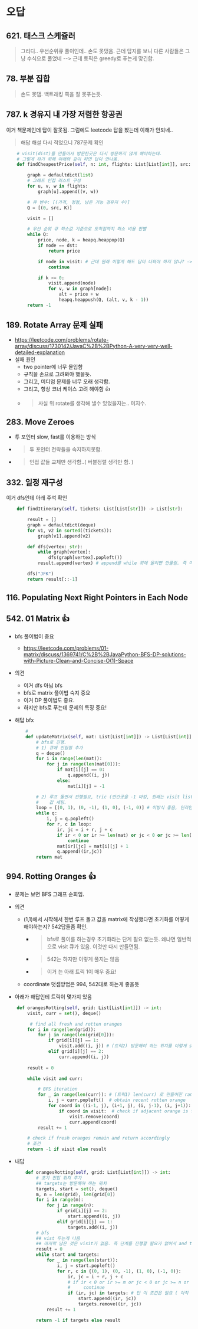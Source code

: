 # 오답

## 621. 태스크 스케쥴러

> 그리디.. 우선순위큐 풀이인데.. 손도 못댔음.
> 근데 답지를 보니 다른 사람들은 그냥 수식으로 풀었네 --> 근데 토픽은 greedy로 푸는게 맞긴함. 

## 78. 부분 집합

> 손도 못댐. 
> 백트래킹 쪽을 잘 못푸는듯.

## 787. k 경유지 내 가장 저렴한 항공권

이거 책문제인데 답이 잘못됨. 그럼에도 leetcode 답을 봤는데 이해가 안되네..
> 해답 해설 다시 적었으니 787문제 확인

```python
    # visit(dist)를 만들어서 방문한곳은 다시 방문하지 않게 해야하는데.
    # 그렇게 하기 위해 아래와 같이 하면 답이 안나옴.
    def findCheapestPrice(self, n: int, flights: List[List[int]], src: int, dst: int, K: int) -> int:

        graph = defaultdict(list)
        # 그래프 인접 리스트 구성
        for u, v, w in flights:
            graph[u].append((v, w))

        # 큐 변수: [(가격, 정점, 남은 가능 경유지 수)]
        Q = [(0, src, K)]

        visit = []

        # 우선 순위 큐 최소값 기준으로 도착점까지 최소 비용 판별
        while Q:
            price, node, k = heapq.heappop(Q)
            if node == dst:
                return price

            if node in visit: # 근데 원래 이렇게 해도 답이 나와야 하지 않나? -> k의 조건 때문에 여기서는 이렇게 하면안됨
                continue

            if k >= 0:
                visit.append(node)
                for v, w in graph[node]:
                    alt = price + w
                    heapq.heappush(Q, (alt, v, k - 1))
        return -1

```

## 189. Rotate Array 문제 실패

- <https://leetcode.com/problems/rotate-array/discuss/1730142/JavaC%2B%2BPython-A-very-very-well-detailed-explanation>
- 실패 원인
  - two pointer에 너무 몰입함
  - 규칙을 손으로 그려봐야 했을듯.
  - 그리고, 미디엄 문제를 너무 오래 생각함.
  - 그리고, 항상 코너 케이스 고려 해야함 👍
  - > 사실 위 rotate를 생각해 낼수 있었을지는.. 미지수.

## 283. Move Zeroes

- 투 포인터 slow, fast를 이용하는 방식
- > 투 포인터 전략들을 숙지하지못함.
- > 인접 값들 교체만 생각함..( 버블정렬 생각만 함. )

## 332. 일정 재구성

  이거 dfs인데 아래 주석 확인

  ```python
      def findItinerary(self, tickets: List[List[str]]) -> List[str]:

          result = []
          graph = defaultdict(deque)
          for v1, v2 in sorted((tickets)):
              graph[v1].append(v2)

          def dfs(vertex: str):
              while graph[vertex]:
                  dfs(graph[vertex].popleft())
              result.append(vertex) # append를 while 위에 올리면 안풀림. 즉 이문에는 노드를 쫙펼친후 백트래킹 해가는것!

          dfs("JFK")
          return result[::-1]

  ```

## 116. Populating Next Right Pointers in Each Node

## 542. 01 Matrix 👍

- bfs 풀이법이 중요
  - <https://leetcode.com/problems/01-matrix/discuss/1369741/C%2B%2BJavaPython-BFS-DP-solutions-with-Picture-Clean-and-Concise-O(1)-Space>

- 의견
  - 이거 dfs 아님 bfs
  - bfs로 matrix 풀이법 숙지 중요
  - 이거 DP 풀이법도 중요.
  - 하지만 bfs로 푸는데 문제의 특징 중요!

- 해답 bfx

    ```python
        #
        def updateMatrix(self, mat: List[List[int]]) -> List[List[int]]:
            # bfs로 진행.
            # 1) 큐에 진입점 추가
            q = deque()
            for i in range(len(mat)):
                for j in range(len(mat[0])):
                    if mat[i][j] == 0:
                        q.append((i, j))
                    else:
                        mat[i][j] = -1

            # 2) 루프 돌면서 진행필요, tric (안간곳을 -1 마킹, 원래는 visit list,dic 활용..)
            #    값 세팅.
            loop = [(0, 1), (0, -1), (1, 0), (-1, 0)] # 이방식 좋음, 인라인 가능
            while q:
                i, j = q.popleft()
                for r, c in loop:
                    ir, jc = i + r, j + c
                    if ir < 0 or ir >= len(mat) or jc < 0 or jc >= len(mat[0]) or mat[ir][jc] != -1:
                        continue
                    mat[ir][jc] = mat[i][j] + 1
                    q.append((ir,jc))
            return mat
    ```

## 994. Rotting Oranges 👍

- 문제는 보면 BFS 그래프 순회임. 

- 의견
  - (1,1)에서 시작해서 한번 루프 돌고 값을 matrix에 작성했다면 초기화를 어떻게 해야하는지? 542답들좀 확인.
    - > bfs로 풀이를 하는경우 초기화라는 단계 필요 없는듯. 왜냐면 일반적으로 visit 큐가 있음. 이것만 다시 만들면됨.
    - > 542는 하지만 이렇게 풀지는 않음
    - > 이거 는 아래 트릭 1이 매우 중요!
  - coordinate 덧셈방법은 994, 542대로 하는게 좋을듯

- 아래가 해답인테 트릭이 몇가지 있음

```python
    def orangesRotting(self, grid: List[List[int]]) -> int:
        visit, curr = set(), deque()

         # find all fresh and rotten oranges
        for i in range(len(grid)):
            for j in range(len(grid[0])):
                if grid[i][j] == 1:
                    visit.add((i, j)) # (트릭2) 방문해야 하는 위치를 이렇게 set에 넣어둠. 
                elif grid[i][j] == 2:
                    curr.append((i, j))
        
        result = 0

        while visit and curr:

            # BFS iteration
            for _ in range(len(curr)): # (트릭1) len(curr) 로 만들어진 range는 고정된 값임. curr 변경된다고 변하지 않음. 👍
                i, j = curr.popleft()  # obtain recent rotten orange
                for coord in ((i-1, j), (i+1, j), (i, j-1), (i, j+1)): # (트릭3) 다음 진입 좌표를 이렇게 만듬
                    if coord in visit:  # check if adjacent orange is fresh
                        visit.remove(coord)
                        curr.append(coord)
            result += 1

        # check if fresh oranges remain and return accordingly
        # 조건
        return -1 if visit else result

```

- 내답

    ```python
        def orangesRotting(self, grid: List[List[int]]) -> int:
            # 초기 진입 위치 추가
            ## targets는 방문해야 하는 위치
            targets, start = set(), deque()
            m, n = len(grid), len(grid[0])
            for i in range(m):
                for j in range(n):
                    if grid[i][j] == 2:
                        start.append((i, j))
                    elif grid[i][j] == 1:
                        targets.add((i, j))
            # bfs
            ## vist 두는게 나음
            ## 마지막 남은 것은 visit가 없음. 즉 단계를 진행할 필요가 없어서 and targets 필요
            result = 0
            while start and targets:
                for _ in range(len(start)):
                    i, j = start.popleft()
                    for r, c in {(0, 1), (0, -1), (1, 0), (-1, 0)}:
                        ir, jc = i + r, j + c
                        # if ir < 0 or ir >= m or jc < 0 or jc >= n or (ir, jc) not in targets: 이런 조건은 BFS에서는 필요가 없음 👍
                        #     continue
                        if (ir, jc) in targets: # 단 이 조건은 필요 ( 아직 방문 안한곳인지 check)
                            start.append((ir, jc))
                            targets.remove((ir, jc))
                result += 1

            return -1 if targets else result

    ```
 